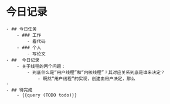 # 今日记录
	- ## 今日任务
		- ### 工作
			- 看代码
		- ### 个人
			- 写论文
	- ##  今日记录
		- 关于线程的两个问题：
			- 到底什么是“用户线程”和“内核线程”？其对应关系到底是谁来决定？
				- 既然“用户线程”的实现，创建由用户决定，那么
	-
	- ## 待完成
		- {{query (TODO todo)}}